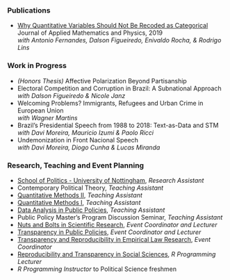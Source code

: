 
### Publications
-	[Why Quantitative Variables Should Not Be Recoded as Categorical](https://www.scirp.org/html/9-172159493794.htm)<br/>
  Journal of Applied Mathematics and Physics, 2019 <br/>
  _with Antonio Fernandes, Dalson Figueiredo, Enivaldo Rocha, & Rodrigo Lins_ <br/>

### Work in Progress
- _(Honors Thesis)_ Affective Polarization Beyond Partisanship
-	Electoral Competition and Corruption in Brazil: A Subnational Approach <br/>
  _with Dalson Figueiredo & Nicole Janz_
- Welcoming Problems? Immigrants, Refugees and Urban Crime in European Union <br/>
  _with Wagner Martins_
-	Brazil’s Presidential Speech from 1988 to 2018: Text-as-Data and STM <br/>
  _with Davi Moreira, Mauricio Izumi & Paolo Ricci_
-	Undemonization in Front Nacional Speech <br/>
  _with Davi Moreira, Diogo Cunha & Lucas Miranda_ <br/>

### Research, Teaching and Event Planning
- [School of Politics - University of Nottingham](https://www.nottingham.ac.uk/politics/), _Research Assistant_
-	Contemporary Political Theory, _Teaching Assistant_
-	[Quantitative Methods II](https://osf.io/wqv2e/), _Teaching Assistant_
-	[Quantitative Methods I](https://osf.io/wqv2e/), _Teaching Assistant_
- [Data Analysis in Public Policies](https://osf.io/q3cdw/), _Teaching Assistant_
-	Public Policy Master’s Program Discussion Seminar, _Teaching Assistant_
-	[Nuts and Bolts in Scientific Research](https://osf.io/yjt8c/), _Event Coordinator and Lecturer_
-	[Transparency in Public Policies](https://osf.io/564nr/), _Event Coordinator and Lecturer_
-	[Transparency and Reproducibility in Empirical Law Research](https://osf.io/km67g/), _Event Coordinator_
-	[Reproducibility and Transparency in Social Sciences](https://osf.io/sncuf/), _R Programming Lecturer_
-	_R Programming Instructor_ to Political Science freshmen

